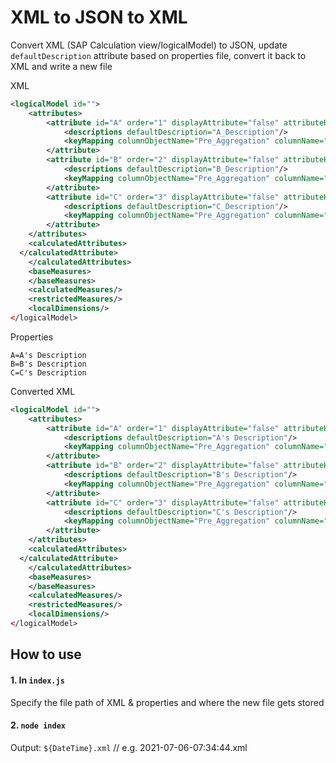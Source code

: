 # XML to JSON to XML

Convert XML (SAP Calculation view/logicalModel) to JSON, update `defaultDescription` attribute based on properties file, convert it back to XML and write a new file

XML

```xml
<logicalModel id="">
	<attributes>
		<attribute id="A" order="1" displayAttribute="false" attributeHierarchyActive="false">
			<descriptions defaultDescription="A_Description"/>
			<keyMapping columnObjectName="Pre_Aggregation" columnName="A"/>
		</attribute>
		<attribute id="B" order="2" displayAttribute="false" attributeHierarchyActive="false">
			<descriptions defaultDescription="B_Description"/>
			<keyMapping columnObjectName="Pre_Aggregation" columnName="B"/>
		</attribute>
		<attribute id="C" order="3" displayAttribute="false" attributeHierarchyActive="false">
			<descriptions defaultDescription="C_Description"/>
			<keyMapping columnObjectName="Pre_Aggregation" columnName="C"/>
		</attribute>
	</attributes>
	<calculatedAttributes>
  </calculatedAttribute>
	</calculatedAttributes>
	<baseMeasures>
	</baseMeasures>
	<calculatedMeasures/>
	<restrictedMeasures/>
	<localDimensions/>
</logicalModel>
```

Properties

```properties
A=A's Description
B=B's Description
C=C's Description
```

Converted XML

```xml
<logicalModel id="">
	<attributes>
		<attribute id="A" order="1" displayAttribute="false" attributeHierarchyActive="false">
			<descriptions defaultDescription="A's Description"/>
			<keyMapping columnObjectName="Pre_Aggregation" columnName="A"/>
		</attribute>
		<attribute id="B" order="2" displayAttribute="false" attributeHierarchyActive="false">
			<descriptions defaultDescription="B's Description"/>
			<keyMapping columnObjectName="Pre_Aggregation" columnName="B"/>
		</attribute>
		<attribute id="C" order="3" displayAttribute="false" attributeHierarchyActive="false">
			<descriptions defaultDescription="C's Description"/>
			<keyMapping columnObjectName="Pre_Aggregation" columnName="C"/>
		</attribute>
	</attributes>
	<calculatedAttributes>
  </calculatedAttribute>
	</calculatedAttributes>
	<baseMeasures>
	</baseMeasures>
	<calculatedMeasures/>
	<restrictedMeasures/>
	<localDimensions/>
</logicalModel>
```

## How to use

#### 1. In `index.js`

Specify the file path of XML & properties and where the new file gets stored

#### 2. `node index`

Output: `${DateTime}.xml` // e.g. 2021-07-06-07:34:44.xml
